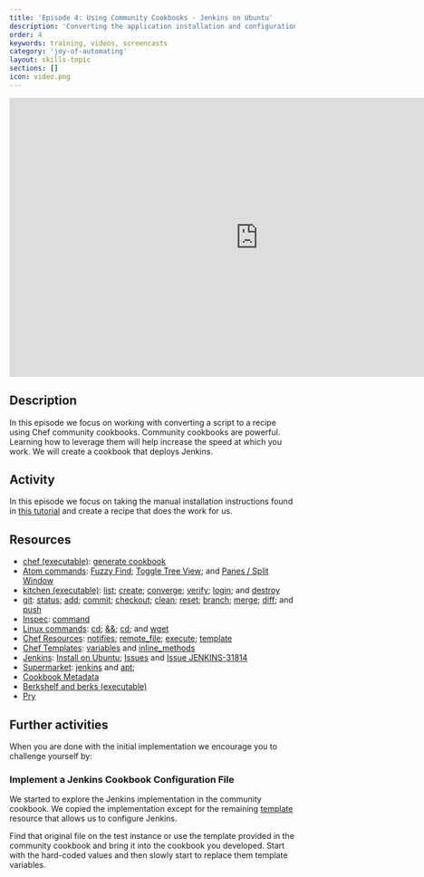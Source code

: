```yaml
---
title: 'Episode 4: Using Community Cookbooks - Jenkins on Ubuntu'
description: 'Converting the application installation and configuration instructions into tested recipes. In this episode we install Jenkins onto ubuntu.'
order: 4
keywords: training, videos, screencasts
category: 'joy-of-automating'
layout: skills-topic
sections: []
icon: video.png
---
```


<iframe width="877" height="493" src="https://www.youtube.com/embed/B9zhtyIazzM?list=PL11cZfNdwNyORJfIYA8t07PRMchyDXIjq" frameborder="0" allowfullscreen></iframe>

## Description

In this episode we focus on working with converting a script to a recipe using Chef community cookbooks. Community cookbooks are powerful. Learning how to leverage them will help increase the speed at which you work. We will create a cookbook that deploys Jenkins.

## Activity

In this episode we focus on taking the manual installation instructions found in [this tutorial](https://wiki.jenkins-ci.org/display/JENKINS/Installing+Jenkins+on+Ubuntu) and create a recipe that does the work for us.

## Resources

* [chef (executable)](https://docs.chef.io/ctl_chef.html): [generate cookbook](https://docs.chef.io/ctl_chef.html#chef-generate-cookbook)
* [Atom commands](http://flight-manual.atom.io/): [Fuzzy Find](http://flight-manual.atom.io/getting-started/sections/atom-basics/); [Toggle Tree View](http://flight-manual.atom.io/getting-started/sections/atom-basics/); and [Panes / Split Window](http://flight-manual.atom.io/using-atom/sections/panes/)
* [kitchen (executable)](https://docs.chef.io/ctl_kitchen.html): [list](https://docs.chef.io/ctl_kitchen.html#kitchen-list); [create](https://docs.chef.io/ctl_kitchen.html#kitchen-create); [converge](https://docs.chef.io/ctl_kitchen.html#kitchen-converge); [verify](https://docs.chef.io/ctl_kitchen.html#kitchen-verify); [login](https://docs.chef.io/ctl_kitchen.html#kitchen-login); and [destroy](https://docs.chef.io/ctl_kitchen.html#kitchen-destroy)
* [git](https://git-scm.com): [status](https://git-scm.com/docs/git-status); [add](https://git-scm.com/docs/git-add); [commit](https://git-scm.com/docs/git-commit); [checkout](https://git-scm.com/docs/git-checkout); [clean](https://git-scm.com/docs/git-clean); [reset](https://git-scm.com/docs/git-reset); [branch](https://git-scm.com/docs/git-branch); [merge](https://git-scm.com/docs/git-merge); [diff](https://git-scm.com/docs/git-diff); and [push](https://git-scm.com/docs/git-push)
* [Inspec](https://docs.chef.io/inspec_reference.html): [command](https://docs.chef.io/inspec_reference.html#command)
* [Linux commands](http://www.mediacollege.com/linux/command/linux-command.html): [cd](http://www.rapidtables.com/code/linux/cd.htm); [&&](http://stackoverflow.com/questions/4510640/command-line-what-is-the-purpose-of); [cd](http://www.rapidtables.com/code/linux/cd.htm); and [wget](https://www.gnu.org/software/wget/manual/wget.html)
* [Chef Resources](https://docs.chef.io/resources.html): [notifies](https://docs.chef.io/resource_common.html#resource-common-notifications); [remote_file](https://docs.chef.io/resource_remote_file.html); [execute](https://docs.chef.io/resource_execute.html); [template](https://docs.chef.io/resource_template.html)
* [Chef Templates](https://docs.chef.io/templates.html): [variables](https://docs.chef.io/resource_template.html#variables) and [inline_methods](https://docs.chef.io/resource_template.html#helpers)
* [Jenkins](https://jenkins.io/): [Install on Ubuntu](https://wiki.jenkins-ci.org/display/JENKINS/Installing+Jenkins+on+Ubuntu); [Issues](https://issues.jenkins-ci.org/secure/Dashboard.jspa) and [Issue JENKINS-31814](https://issues.jenkins-ci.org/browse/JENKINS-31814)
* [Supermarket](https://supermarket.chef.io/): [jenkins](https://supermarket.chef.io/cookbooks/jenkins) and [apt](https://supermarket.chef.io/cookbooks/apt);
* [Cookbook Metadata](https://docs.chef.io/config_rb_metadata.html)
* [Berkshelf and berks (executable)](http://berkshelf.com/)
* [Pry](http://pryrepl.org/)

## Further activities

When you are done with the initial implementation we encourage you to challenge yourself by:

### Implement a Jenkins Cookbook Configuration File

We started to explore the Jenkins implementation in the community cookbook. We copied the implementation except for the remaining [template](https://docs.chef.io/resource_template.html) resource that allows us to configure Jenkins.

Find that original file on the test instance or use the template provided in the community cookbook and bring it into the cookbook you developed. Start with the hard-coded values and then slowly start to replace them template variables.
